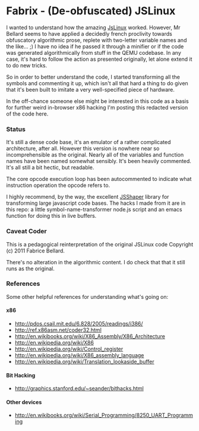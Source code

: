 Fabrix - (De-obfuscated) JSLinux
=========================================================

I wanted to understand how the amazing [JsLinux][1] worked.  However,  Mr Bellard seems to have applied a decidedly french proclivity towards obfuscatory algorithmic prose, replete with two-letter variable names and the like... ;)  I have no idea if he passed it through a minifier or if the code was generated algorithmically from stuff in the QEMU codebase.  In any case, it's hard to follow the action as presented originally, let alone extend it to do new tricks.

So in order to better understand the code, I started transforming all the symbols and commenting it up, which isn't all that hard a thing to do given that it's been built to imitate a very well-specified piece of hardware.

In the off-chance someone else might be interested in this code as a
basis for further weird in-browser x86 hacking I'm posting this redacted version of the code here.

### Status

It's still a dense code base, it's an emulator of a rather
complicated architecture, after all.  However this version is nowhere
near so incomprehensible as the original.  Nearly all of the variables
and function names have been named somewhat sensibly.  It's been
heavily commented.  It's all still a bit hectic, but readable.

The core opcode execution loop has been autocommented to indicate what instruction operation the opcode refers to.

I highly recommend, by the way, the excellent [JSShaper][2] library for transforming large javascript code bases.  The hacks I made from it are in this repo: a little symbol-name-transformer node.js script and an emacs function for doing this in live buffers.

### Caveat Coder
This is a pedagogical reinterpretation of the original JSLinux code Copyright (c) 2011 Fabrice Bellard.

There's no alteration in the algorithmic content.  I do check that
that it still runs as the original.

### References
Some other helpful references for understanding what's going on:

#### x86
- http://pdos.csail.mit.edu/6.828/2005/readings/i386/
- http://ref.x86asm.net/coder32.html
- http://en.wikibooks.org/wiki/X86_Assembly/X86_Architecture
- http://en.wikipedia.org/wiki/X86
- http://en.wikipedia.org/wiki/Control_register
- http://en.wikipedia.org/wiki/X86_assembly_language
- http://en.wikipedia.org/wiki/Translation_lookaside_buffer

#### Bit Hacking
- http://graphics.stanford.edu/~seander/bithacks.html

#### Other devices
- http://en.wikibooks.org/wiki/Serial_Programming/8250_UART_Programming

[1]: http://bellard.org/jslinux/tech.html
[2]: http://sshaper.org
